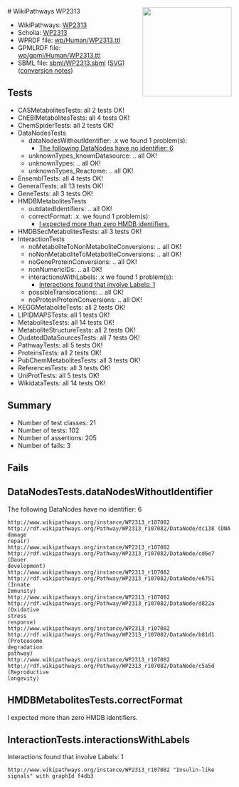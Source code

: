 <img style="float: right; width: 200px" src="../logo.png" />
# WikiPathways WP2313

* WikiPathways: [WP2313](https://identifiers.org/wikipathways:WP2313)
* Scholia: [WP2313](https://scholia.toolforge.org/wikipathways/WP2313)
* WPRDF file: [wp/Human/WP2313.ttl](../wp/Human/WP2313.ttl)
* GPMLRDF file: [wp/gpml/Human/WP2313.ttl](../wp/gpml/Human/WP2313.ttl)
* SBML file: [sbml/WP2313.sbml](../sbml/WP2313.sbml) ([SVG](../sbml/WP2313.svg)) ([conversion notes](../sbml/WP2313.txt))

## Tests
* CASMetabolitesTests: all 2 tests OK!
* ChEBIMetabolitesTests: all 4 tests OK!
* ChemSpiderTests: all 2 tests OK!
* DataNodesTests
    * dataNodesWithoutIdentifier: .x we found 1 problem(s):
        * [The following DataNodes have no identifier: 6](#d2d32fa5)
    * unknownTypes_knownDatasource: .. all OK!
    * unknownTypes: .. all OK!
    * unknownTypes_Reactome: .. all OK!
* EnsemblTests: all 4 tests OK!
* GeneralTests: all 13 tests OK!
* GeneTests: all 3 tests OK!
* HMDBMetabolitesTests
    * outdatedIdentifiers: .. all OK!
    * correctFormat: .x. we found 1 problem(s):
        * [I expected more than zero HMDB identifiers.](#ad154c1e)
* HMDBSecMetabolitesTests: all 3 tests OK!
* InteractionTests
    * noMetaboliteToNonMetaboliteConversions: .. all OK!
    * noNonMetaboliteToMetaboliteConversions: .. all OK!
    * noGeneProteinConversions: .. all OK!
    * nonNumericIDs: .. all OK!
    * interactionsWithLabels: .x we found 1 problem(s):
        * [Interactions found that involve Labels: 1](#630d2678)
    * possibleTranslocations: .. all OK!
    * noProteinProteinConversions: .. all OK!
* KEGGMetaboliteTests: all 2 tests OK!
* LIPIDMAPSTests: all 1 tests OK!
* MetabolitesTests: all 14 tests OK!
* MetaboliteStructureTests: all 2 tests OK!
* OudatedDataSourcesTests: all 7 tests OK!
* PathwayTests: all 5 tests OK!
* ProteinsTests: all 2 tests OK!
* PubChemMetabolitesTests: all 3 tests OK!
* ReferencesTests: all 3 tests OK!
* UniProtTests: all 5 tests OK!
* WikidataTests: all 14 tests OK!


## Summary

* Number of test classes: 21
* Number of tests: 102
* Number of assertions: 205
* Number of fails: 3

## Fails

<a name="d2d32fa5" />

## DataNodesTests.dataNodesWithoutIdentifier

The following DataNodes have no identifier: 6
```
http://www.wikipathways.org/instance/WP2313_r107082 http://rdf.wikipathways.org/Pathway/WP2313_r107082/DataNode/dc138 (DNA 
damage
repair)
http://www.wikipathways.org/instance/WP2313_r107082 http://rdf.wikipathways.org/Pathway/WP2313_r107082/DataNode/cd6e7 (Dauer
development)
http://www.wikipathways.org/instance/WP2313_r107082 http://rdf.wikipathways.org/Pathway/WP2313_r107082/DataNode/e6751 (Innate 
Immunity)
http://www.wikipathways.org/instance/WP2313_r107082 http://rdf.wikipathways.org/Pathway/WP2313_r107082/DataNode/d822a (Oxidative 
stress 
response)
http://www.wikipathways.org/instance/WP2313_r107082 http://rdf.wikipathways.org/Pathway/WP2313_r107082/DataNode/b81d1 (Proteosome 
degradation 
pathway)
http://www.wikipathways.org/instance/WP2313_r107082 http://rdf.wikipathways.org/Pathway/WP2313_r107082/DataNode/c5a5d (Reproductive
longevity)
```

<a name="ad154c1e" />

## HMDBMetabolitesTests.correctFormat

I expected more than zero HMDB identifiers.
<a name="630d2678" />

## InteractionTests.interactionsWithLabels

Interactions found that involve Labels: 1
```
http://www.wikipathways.org/instance/WP2313_r107082 "Insulin-like 
signals" with graphId f4db3
```

